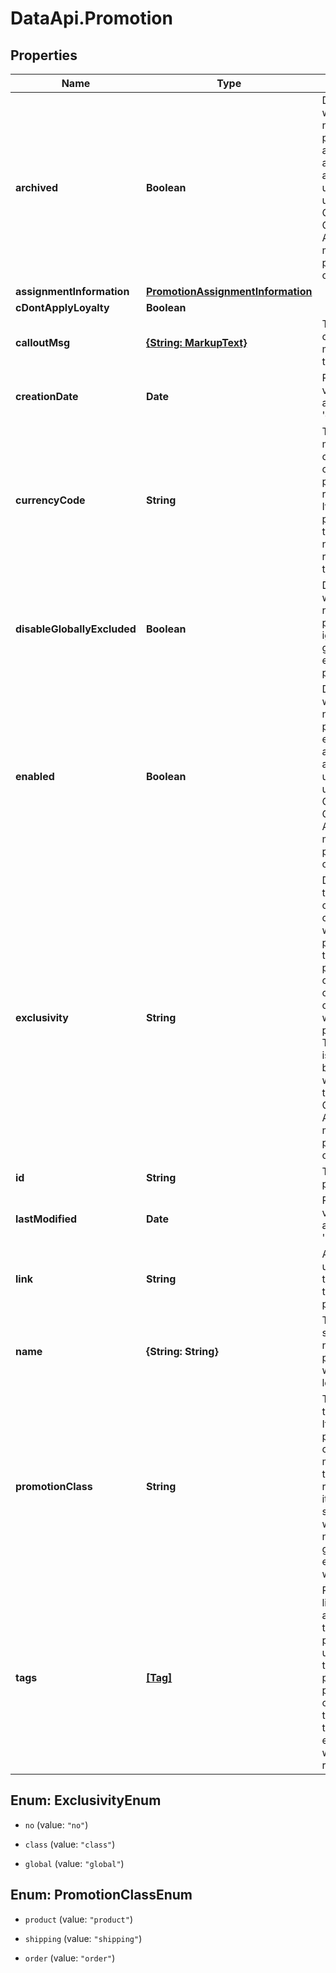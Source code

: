 # DataApi.Promotion

## Properties

Name | Type | Description | Notes
------------ | ------------- | ------------- | -------------
**archived** | **Boolean** | Determines whether or not this promotion is archived. This attribute is allowed to be updated when using the Open  Commerce API to update multiple promotions at once. | [optional] 
**assignmentInformation** | [**PromotionAssignmentInformation**](PromotionAssignmentInformation.md) |  | [optional] 
**cDontApplyLoyalty** | **Boolean** |  | [optional] 
**calloutMsg** | [**{String: MarkupText}**](MarkupText.md) | The localized callout message of the promotion. | [optional] 
**creationDate** | **Date** | Returns the value of attribute &#39;creationDate&#39;. | [optional] [readonly] 
**currencyCode** | **String** | The ISO 4217 mnemonic code of the currency this promotion is restricted to. If not populated, then there is no  currency restriction on the promotion. | [optional] 
**disableGloballyExcluded** | **Boolean** | Determines whether or not this promotion ignores the global product exclusions for promotions. | [optional] 
**enabled** | **Boolean** | Determines whether or not this promotion is enabled. This attribute is allowed to be updated when using the Open  Commerce API to update multiple promotions at once. | [optional] 
**exclusivity** | **String** | Determines if the promotion can be combined with other promotions of the same promotion class or if it cannot be  combined with any other promotions. This attribute is allowed to be updated when using the Open Commerce API to  update multiple promotions at once. | [optional] 
**id** | **String** | The id for the promotion. | [optional] 
**lastModified** | **Date** | Returns the value of attribute &#39;lastModified&#39;. | [optional] [readonly] 
**link** | **String** | A URL that is used to get the details of this promotion. | [optional] 
**name** | **{String: String}** | The user supplied name of this promotion, which can be localized | [optional] 
**promotionClass** | **String** | The class of the promotion. If the promotion class is modified, then the promotion rule and all of its values,  such as whether or not to disable global product exclusions, will be reset. | [optional] 
**tags** | [**[Tag]**](Tag.md) | Returns the list of tags assigned to this promotion. If used to set the tags on a promotion, the promotion will  only have the tags passed in the input. Any existing tags will be removed. | [optional] 



## Enum: ExclusivityEnum


* `no` (value: `"no"`)

* `class` (value: `"class"`)

* `global` (value: `"global"`)





## Enum: PromotionClassEnum


* `product` (value: `"product"`)

* `shipping` (value: `"shipping"`)

* `order` (value: `"order"`)




